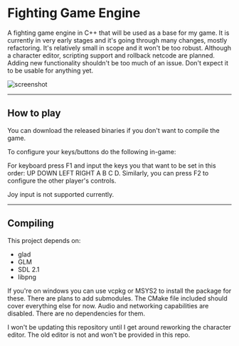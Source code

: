 # Fighting Game Engine #

A fighting game engine in C++ that will be used as a base for my game.
It is currently in very early stages and it's going through many changes, mostly refactoring.
It's relatively small in scope and it won't be too robust. Although a character editor, scripting support and rollback netcode are planned. Adding new functionality shouldn't be too much of an issue.
Don't expect it to be usable for anything yet.

![screenshot](https://user-images.githubusercontent.com/39018575/97825338-20c29b80-1c9d-11eb-9d25-5287eea75cba.png)

-----------------------
## How to play ##

You can download the released binaries if you don't want to compile the game.

To configure your keys/buttons do the following in-game:

For keyboard press F1 and input the keys you that want to be set in this order: 
UP DOWN LEFT RIGHT A B C D.
Similarly, you can press F2 to configure the other player's controls.

Joy input is not supported currently.

-----------------------
## Compiling ##
This project depends on:

* glad
* GLM
* SDL 2.1
* libpng

If you're on windows you can use vcpkg or MSYS2 to install the package for these. There are plans to add submodules.
The CMake file included should cover everything else for now.
Audio and networking capabilities are disabled. There are no dependencies for them.

I won't be updating this repository until I get around reworking the character editor.
The old editor is not and won't be provided in this repo.
